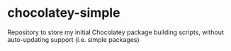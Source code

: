 # chocolatey-simple
Repository to store my initial Chocolatey package building scripts, without auto-updating support (i.e. simple packages)
